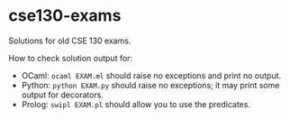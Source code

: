 # cse130-exams
Solutions for old CSE 130 exams.

How to check solution output for:
- OCaml: `ocaml EXAM.ml` should raise no exceptions and print no output.
- Python: `python EXAM.py` should raise no exceptions;
  it may print some output for decorators.
- Prolog: `swipl EXAM.pl` should allow you to use the predicates.
